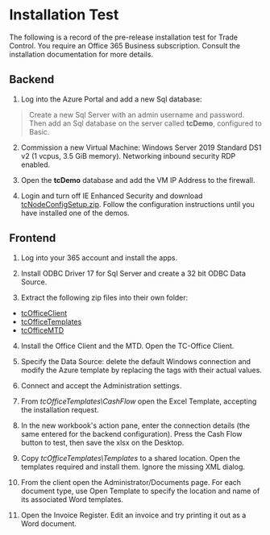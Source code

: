 # Installation Test

The following is a record of the pre-release installation test for Trade Control. You require an Office 365 Business subscription. Consult the installation documentation for more details.

## Backend

1. Log into the Azure Portal and add a new Sql database:

> Create a new Sql Server with an admin username and password.
Then add an Sql database on the server called **tcDemo**, configured to Basic.  

2. Commission a new Virtual Machine: Windows Server 2019 Standard DS1 v2 (1 vcpus, 3.5 GiB memory). Networking inbound security RDP enabled.

3. Open the **tcDemo** database and add the VM IP Address to the firewall.

4. Login and turn off IE Enhanced Security and download [tcNodeConfigSetup.zip](https://github.com/tradecontrol/tc-nodecore). Follow the configuration instructions until you have installed one of the demos. 

## Frontend

1. Log into your 365 account and install the apps.

2. Install ODBC Driver 17 for Sql Server and create a 32 bit ODBC Data Source.
  
3. Extract the following zip files into their own folder: 

- [tcOfficeClient](../src/installation/tcOfficeClient.zip)
- [tcOfficeTemplates](../src/installation/tcOfficeTemplates.zip)
- [tcOfficeMTD](../src/installation/tcOfficeMTD.zip)

4. Install the Office Client and the MTD. Open the TC-Office Client.

5. Specify the Data Source: delete the default Windows connection and modify the Azure template by replacing the tags with their actual values.

6. Connect and accept the Administration settings.

7. From _tcOfficeTemplates\CashFlow_ open the Excel Template, accepting the installation request. 

8. In the new workbook's action pane, enter the connection details (the same entered for the backend configuration). Press the Cash Flow button to test, then save the xlsx on the Desktop.

9. Copy _tcOfficeTemplates\Templates_ to a shared location. Open the templates required and install them. Ignore the missing XML dialog.
 
10. From the client open the Administrator/Documents page. For each document type, use Open Template to specify the location and name of its associated Word templates.

11. Open the Invoice Register. Edit an invoice and try printing it out as a Word document.



